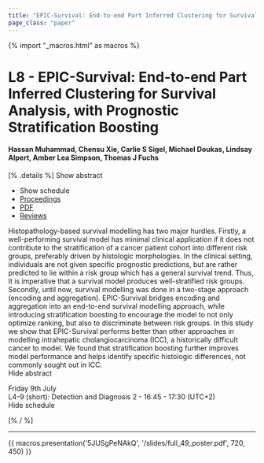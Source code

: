 ```yaml
---
title: "EPIC-Survival: End-to-end Part Inferred Clustering for Survival Analysis, with Prognostic Stratification Boosting"
page_class: "paper"
---
```


{% import "_macros.html" as macros %}

# L8 - EPIC-Survival: End-to-end Part Inferred Clustering for Survival Analysis, with Prognostic Stratification Boosting

#### Hassan Muhammad, Chensu Xie, Carlie S Sigel, Michael Doukas, Lindsay Alpert, Amber Lea Simpson, Thomas J Fuchs

[% .details %]
<a class="toggle_visibility" data-selector=".abstract" data-level="3">Show abstract</a>
- <a class="toggle_visibility" data-selector=".schedule" data-level="3">Show schedule</a>
- <a href="https://proceedings.mlr.press/v143/muhammad21a.html">Proceedings</a>
- <a href="/proceedings/muhammad21.pdf">PDF</a>
- <a href="https://openreview.net/forum?id=JSSwHS_GU63">Reviews</a>

<p>
    <span class="abstract">
        Histopathology-based survival modelling has two major hurdles. Firstly, a well-performing survival model has minimal clinical application if it does not contribute to the stratification of a cancer patient cohort into different risk groups, preferably driven by histologic morphologies. In the clinical setting, individuals are not given specific prognostic predictions, but are rather predicted to lie within a risk group which has a general survival trend. Thus, It is imperative that a survival model produces well-stratified risk groups. Secondly, until now, survival modelling was done in a two-stage approach (encoding and aggregation). EPIC-Survival bridges encoding and aggregation into an end-to-end survival modelling approach, while introducing stratification boosting to encourage the model to not only optimize ranking, but also to discriminate between risk groups. In this study we show that EPIC-Survival performs better than other approaches in modelling intrahepatic cholangiocarcinoma (ICC), a historically difficult cancer to model. We found that stratification boosting further improves model performance and helps identify specific histologic differences, not commonly sought out in ICC.
        <br>
        <span class="actions"><a class="toggle_visibility" data-level="2">Hide abstract</a></span>
    </span>
</p>

<p>
    <span class="schedule">
         Friday 9th July<br>L4-9 (short): Detection and Diagnosis 2 - 16:45 - 17:30 (UTC+2)
        <br>
        <span class="actions"><a class="toggle_visibility" data-level="2">Hide schedule</a></span>
    </span>
</p>

[% / %]


---

{{ macros.presentation('5JUSgPeNAkQ', '/slides/full_49_poster.pdf', 720, 450) }}
